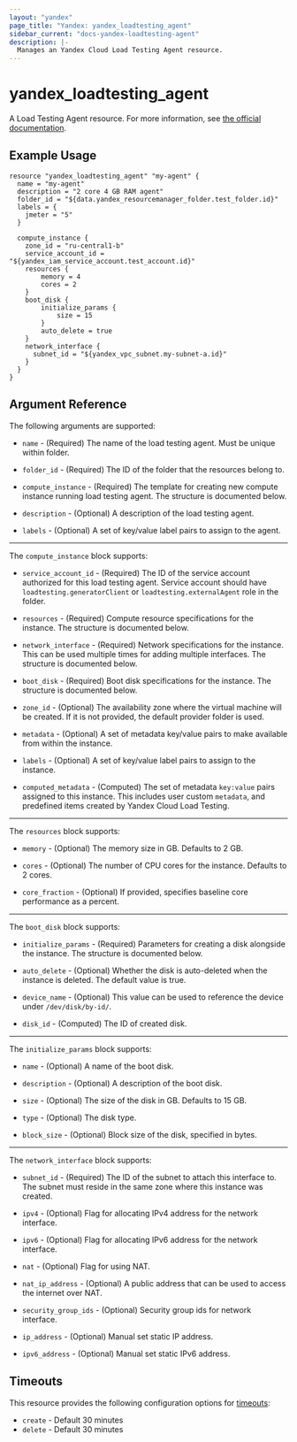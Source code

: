 ```yaml
---
layout: "yandex"
page_title: "Yandex: yandex_loadtesting_agent"
sidebar_current: "docs-yandex-loadtesting-agent"
description: |-
  Manages an Yandex Cloud Load Testing Agent resource.
---
```


# yandex\_loadtesting\_agent

A Load Testing Agent resource. For more information, see
[the official documentation](https://cloud.yandex.com/en/docs/load-testing/concepts/agent).

## Example Usage

```hcl
resource "yandex_loadtesting_agent" "my-agent" {
  name = "my-agent"
  description = "2 core 4 GB RAM agent"
  folder_id = "${data.yandex_resourcemanager_folder.test_folder.id}"
  labels = {
    jmeter = "5"
  }
        
  compute_instance {
    zone_id = "ru-central1-b"
    service_account_id = "${yandex_iam_service_account.test_account.id}"
    resources {
        memory = 4
        cores = 2
    }
    boot_disk {
        initialize_params {
            size = 15
        }
        auto_delete = true
    }
    network_interface {
      subnet_id = "${yandex_vpc_subnet.my-subnet-a.id}"
    }
  }
}
```

## Argument Reference

The following arguments are supported:

* `name` - (Required) The name of the load testing agent. Must be unique within folder.

* `folder_id` - (Required) The ID of the folder that the resources belong to.

* `compute_instance` - (Required) The template for creating new compute instance running load testing agent. The structure is documented below.

* `description` - (Optional) A description of the load testing agent.

* `labels` - (Optional) A set of key/value label pairs to assign to the agent.

---

The `compute_instance` block supports:

* `service_account_id` - (Required) The ID of the service account authorized for this load testing agent. Service account should have `loadtesting.generatorClient` or `loadtesting.externalAgent` role in the folder.

* `resources` - (Required) Compute resource specifications for the instance. The structure is documented below.

* `network_interface` - (Required) Network specifications for the instance. This can be used multiple times for adding multiple interfaces. The structure is documented below.

* `boot_disk` - (Required) Boot disk specifications for the instance. The structure is documented below.

* `zone_id` - (Optional) The availability zone where the virtual machine will be created. If it is not provided,
    the default provider folder is used.

* `metadata` - (Optional) A set of metadata key/value pairs to make available from within the instance.

* `labels` - (Optional) A set of key/value label pairs to assign to the instance.

* `computed_metadata` - (Computed) The set of metadata `key:value` pairs assigned to this instance. This includes user custom `metadata`, and predefined items created by Yandex Cloud Load Testing.

---

The `resources` block supports:

* `memory` - (Optional) The memory size in GB. Defaults to 2 GB.

* `cores` - (Optional) The number of CPU cores for the instance. Defaults to 2 cores.

* `core_fraction` - (Optional) If provided, specifies baseline core performance as a percent.

---

The `boot_disk` block supports:

* `initialize_params` - (Required) Parameters for creating a disk alongside the instance. The structure is documented below.

* `auto_delete` - (Optional) Whether the disk is auto-deleted when the instance is deleted. The default value is true.

* `device_name` - (Optional) This value can be used to reference the device under `/dev/disk/by-id/`.

* `disk_id` - (Computed) The ID of created disk. 

---

The `initialize_params` block supports:

* `name` - (Optional) A name of the boot disk.

* `description` - (Optional) A description of the boot disk.

* `size` - (Optional) The size of the disk in GB. Defaults to 15 GB.

* `type` - (Optional) The disk type.

* `block_size` - (Optional) Block size of the disk, specified in bytes.

---

The `network_interface` block supports:

* `subnet_id` - (Required) The ID of the subnet to attach this interface to. The subnet must reside in the same zone where this instance was created.

* `ipv4` - (Optional) Flag for allocating IPv4 address for the network interface.

* `ipv6` - (Optional) Flag for allocating IPv6 address for the network interface.

* `nat` - (Optional) Flag for using NAT.

* `nat_ip_address` - (Optional) A public address that can be used to access the internet over NAT.
  
* `security_group_ids` - (Optional) Security group ids for network interface.

* `ip_address` - (Optional) Manual set static IP address.

* `ipv6_address` - (Optional) Manual set static IPv6 address.

## Timeouts

This resource provides the following configuration options for
[timeouts](https://www.terraform.io/docs/language/resources/syntax.html#operation-timeouts):

- `create` - Default 30 minutes
- `delete` - Default 30 minutes

